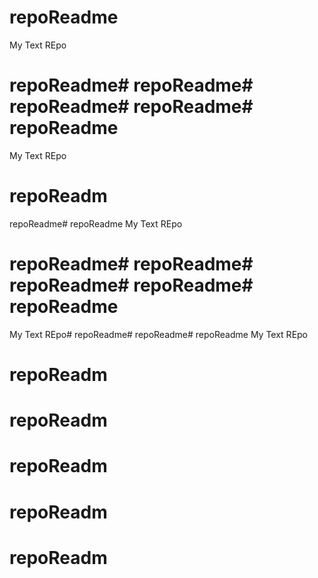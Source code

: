 # repoReadme
My Text REpo
# repoReadme# repoReadme# repoReadme# repoReadme# repoReadme
My Text REpo
# repoReadm
 repoReadme# repoReadme
My Text REpo
# repoReadme# repoReadme# repoReadme# repoReadme# repoReadme
My Text REpo# repoReadme# repoReadme# repoReadme
My Text REpo
# repoReadm
# repoReadm

# repoReadm
# repoReadm


# repoReadm
